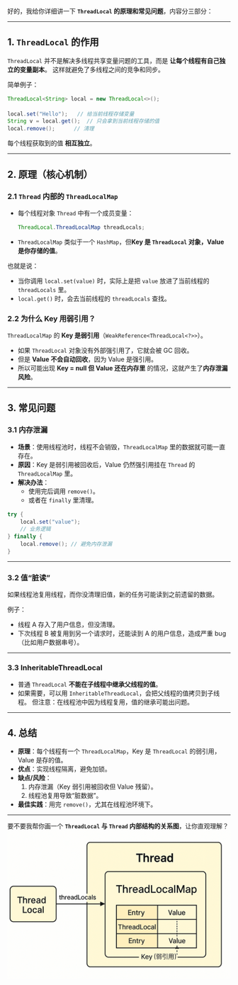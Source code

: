 好的，我给你详细讲一下 **`ThreadLocal` 的原理和常见问题**，内容分三部分：

------

## 1. `ThreadLocal` 的作用

`ThreadLocal` 并不是解决多线程共享变量问题的工具，而是 **让每个线程有自己独立的变量副本**。
 这样就避免了多线程之间的竞争和同步。

简单例子：

```java
ThreadLocal<String> local = new ThreadLocal<>();

local.set("Hello");   // 给当前线程存储变量
String v = local.get();  // 只会拿到当前线程存储的值
local.remove();      // 清理
```

每个线程获取到的值 **相互独立**。

------

## 2. 原理（核心机制）

### 2.1 `Thread` 内部的 `ThreadLocalMap`

- 每个线程对象 `Thread` 中有一个成员变量：

  ```java
  ThreadLocal.ThreadLocalMap threadLocals;
  ```

- `ThreadLocalMap` 类似于一个 `HashMap`，但**Key 是 `ThreadLocal` 对象，Value 是你存储的值**。

也就是说：

- 当你调用 `local.set(value)` 时，实际上是把 `value` 放进了当前线程的 `threadLocals` 里。
- `local.get()` 时，会去当前线程的 `threadLocals` 查找。

### 2.2 为什么 Key 用弱引用？

`ThreadLocalMap` 的 **Key 是弱引用**（`WeakReference<ThreadLocal<?>>`）。

- 如果 `ThreadLocal` 对象没有外部强引用了，它就会被 GC 回收。
- 但是 **Value 不会自动回收**，因为 Value 是强引用。
- 所以可能出现 **Key = null 但 Value 还在内存里** 的情况，这就产生了**内存泄漏风险**。

------

## 3. 常见问题

### 3.1 内存泄漏

- **场景**：使用线程池时，线程不会销毁，`ThreadLocalMap` 里的数据就可能一直存在。
- **原因**：Key 是弱引用被回收后，Value 仍然强引用挂在 `Thread` 的 `ThreadLocalMap` 里。
- **解决办法**：
  - 使用完后调用 `remove()`。
  - 或者在 `finally` 里清理。

```java
try {
    local.set("value");
    // 业务逻辑
} finally {
    local.remove(); // 避免内存泄漏
}
```

------

### 3.2 值“脏读”

如果线程池复用线程，而你没清理旧值，新的任务可能读到之前遗留的数据。

例子：

- 线程 A 存入了用户信息，但没清理。
- 下次线程 B 被复用到另一个请求时，还能读到 A 的用户信息，造成严重 bug（比如用户数据串号）。

------

### 3.3 InheritableThreadLocal

- 普通 `ThreadLocal` **不能在子线程中继承父线程的值**。
- 如果需要，可以用 `InheritableThreadLocal`，会把父线程的值拷贝到子线程。
   但注意：在线程池中因为线程复用，值的继承可能出问题。

------

## 4. 总结

- **原理**：每个线程有一个 `ThreadLocalMap`，Key 是 `ThreadLocal` 的弱引用，Value 是存的值。
- **优点**：实现线程隔离，避免加锁。
- **缺点/风险**：
  1. 内存泄漏（Key 弱引用被回收但 Value 残留）。
  2. 线程池复用导致“脏数据”。
- **最佳实践**：用完 `remove()`，尤其在线程池环境下。

------

要不要我帮你画一个 **`ThreadLocal` 与 `Thread` 内部结构的关系图**，让你直观理解？![Generated image](./1.png)